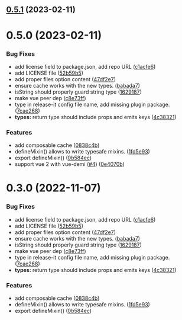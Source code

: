 

## [0.5.1](https://github.com/bperel/vue-mixable/compare/0.5.0...0.5.1) (2023-02-11)

# 0.5.0 (2023-02-11)


### Bug Fixes

* add license field to package.json, add repo URL ([c1acfe6](https://github.com/bperel/vue-mixable/commit/c1acfe6eb2a882d8a893f191d7ea96e644b08392))
* add LICENSE file ([52b59b5](https://github.com/bperel/vue-mixable/commit/52b59b5620f29e9109f2ab461621851a5135424f))
* add proper files option content ([47df2e7](https://github.com/bperel/vue-mixable/commit/47df2e701a1299eef5c4aa4060cfeb69ea757ead))
* ensure cache works with the new types. ([babada7](https://github.com/bperel/vue-mixable/commit/babada7b499e0fa6c3aa6e67402aac1d3857b99d))
* isString should properly guard string type ([1629187](https://github.com/bperel/vue-mixable/commit/16291871c46a7065bf5193f08a89b8c0823a9095))
* make vue peer dep ([c8e73ff](https://github.com/bperel/vue-mixable/commit/c8e73ff0ecebec1e3a1625265b21333e6884635b))
* type in release-it config file name, add missing plugin package. ([7cae268](https://github.com/bperel/vue-mixable/commit/7cae268f7d45fa4fed9b147bb15a6b0c22645d4e))
* **types:** return type should include props and emits keys ([4c38321](https://github.com/bperel/vue-mixable/commit/4c383217a67c54e0b423fdefd96c024fa605ab7a))


### Features

* add composable cache ([0838c4b](https://github.com/bperel/vue-mixable/commit/0838c4b63811422f42c6adfd436d1a2300cadc4c))
* defineMixin() allows to write typesafe mixins. ([1fd5e93](https://github.com/bperel/vue-mixable/commit/1fd5e930f28745218519c01d34215b511458d3a7))
* export defineMixin() ([0b584ec](https://github.com/bperel/vue-mixable/commit/0b584ec12c924d7a04846567cdbf08ef6ffc0ea6))
* support vue 2 with vue-demi ([#4](https://github.com/bperel/vue-mixable/issues/4)) ([0e4070b](https://github.com/bperel/vue-mixable/commit/0e4070b2eb77394ef91aba84d4e833f8cd4bd87a))

# 0.3.0 (2022-11-07)


### Bug Fixes

* add license field to package.json, add repo URL ([c1acfe6](https://github.com/LinusBorg/vue-mixable/commit/c1acfe6eb2a882d8a893f191d7ea96e644b08392))
* add LICENSE file ([52b59b5](https://github.com/LinusBorg/vue-mixable/commit/52b59b5620f29e9109f2ab461621851a5135424f))
* add proper files option content ([47df2e7](https://github.com/LinusBorg/vue-mixable/commit/47df2e701a1299eef5c4aa4060cfeb69ea757ead))
* ensure cache works with the new types. ([babada7](https://github.com/LinusBorg/vue-mixable/commit/babada7b499e0fa6c3aa6e67402aac1d3857b99d))
* isString should properly guard string type ([1629187](https://github.com/LinusBorg/vue-mixable/commit/16291871c46a7065bf5193f08a89b8c0823a9095))
* make vue peer dep ([c8e73ff](https://github.com/LinusBorg/vue-mixable/commit/c8e73ff0ecebec1e3a1625265b21333e6884635b))
* type in release-it config file name, add missing plugin package. ([7cae268](https://github.com/LinusBorg/vue-mixable/commit/7cae268f7d45fa4fed9b147bb15a6b0c22645d4e))
* **types:** return type should include props and emits keys ([4c38321](https://github.com/LinusBorg/vue-mixable/commit/4c383217a67c54e0b423fdefd96c024fa605ab7a))


### Features

* add composable cache ([0838c4b](https://github.com/LinusBorg/vue-mixable/commit/0838c4b63811422f42c6adfd436d1a2300cadc4c))
* defineMixin() allows to write typesafe mixins. ([1fd5e93](https://github.com/LinusBorg/vue-mixable/commit/1fd5e930f28745218519c01d34215b511458d3a7))
* export defineMixin() ([0b584ec](https://github.com/LinusBorg/vue-mixable/commit/0b584ec12c924d7a04846567cdbf08ef6ffc0ea6))